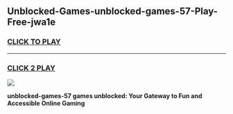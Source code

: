 
## Unblocked-Games-unblocked-games-57-Play-Free-jwa1e
<h3>
<a href="https://premium76.site?title=unblocked-games-57&ref=19M">CLICK TO PLAY</a></h3>
<hr>

<h3>
<a href="https://premium76.site?title=unblocked-games-57&ref=19M">CLICK 2 PLAY</a>
  
</h3>

<a href="https://premium76.site?title=unblocked-games-57&ref=19M"><img src="https://clearcache.store/games.png"></a>


**unblocked-games-57 games unblocked: Your Gateway to Fun and Accessible Online Gaming**
